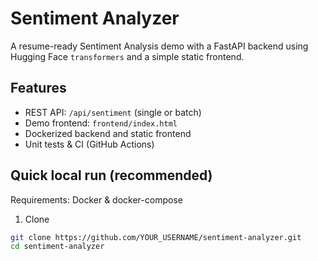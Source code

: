 # Sentiment Analyzer

A resume-ready Sentiment Analysis demo with a FastAPI backend using Hugging Face `transformers` and a simple static frontend.

## Features
- REST API: `/api/sentiment` (single or batch)
- Demo frontend: `frontend/index.html`
- Dockerized backend and static frontend
- Unit tests & CI (GitHub Actions)

## Quick local run (recommended)
Requirements: Docker & docker-compose

1. Clone
```bash
git clone https://github.com/YOUR_USERNAME/sentiment-analyzer.git
cd sentiment-analyzer
